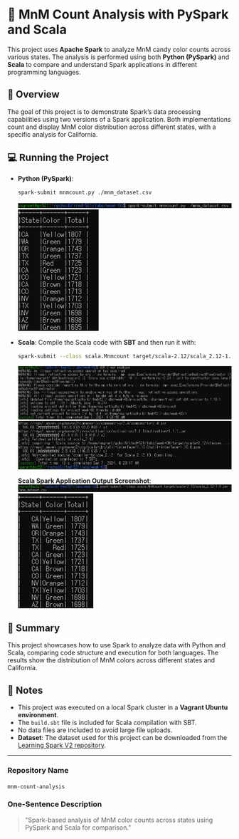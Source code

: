
# 🍬 MnM Count Analysis with PySpark and Scala

This project uses **Apache Spark** to analyze MnM candy color counts across various states. The analysis is performed using both **Python (PySpark)** and **Scala** to compare and understand Spark applications in different programming languages.

## 📄 Overview
The goal of this project is to demonstrate Spark’s data processing capabilities using two versions of a Spark application. Both implementations count and display MnM color distribution across different states, with a specific analysis for California.

## 💻 Running the Project
- **Python (PySpark)**: 
  ```bash
  spark-submit mnmcount.py ./mnm_dataset.csv
  ```
  ![Python Version - Start](./images/1-1.png)  
  ![Python Version - Finish](./images/1-2.png)

- **Scala**:
  Compile the Scala code with **SBT** and then run it with:
  ```bash
  spark-submit --class scala.Mnmcount target/scala-2.12/scala_2.12-1.0.jar ./mnm_dataset.csv
  ```
  ![SBT Build - Start](./images/2-1.png)  
  ![SBT Build - Finish](./images/2-2.png)

  **Scala Spark Application Output Screenshot**:
  ![Scala Version - Start](./images/3-1.png)    
  ![Scala Version - Finish](./images/3-2.png)

## 🔎 Summary
This project showcases how to use Spark to analyze data with Python and Scala, comparing code structure and execution for both languages. The results show the distribution of MnM colors across different states and California.

## 📝 Notes
- This project was executed on a local Spark cluster in a **Vagrant Ubuntu environment**.
- The `build.sbt` file is included for Scala compilation with SBT.
- No data files are included to avoid large file uploads.
- **Dataset**: The dataset used for this project can be downloaded from the [Learning Spark V2 repository](https://github.com/databricks/LearningSparkV2/tree/master/chapter2/scala/data).

---

### Repository Name
`mnm-count-analysis`

### One-Sentence Description
> "Spark-based analysis of MnM color counts across states using PySpark and Scala for comparison."
